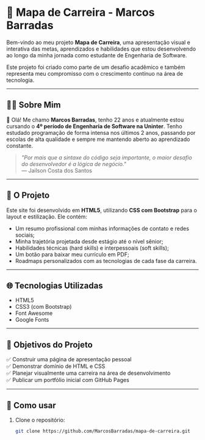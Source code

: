 # 🚀 Mapa de Carreira - Marcos Barradas

Bem-vindo ao meu projeto **Mapa de Carreira**, uma apresentação visual e interativa das metas, aprendizados e habilidades que estou desenvolvendo ao longo da minha jornada como estudante de Engenharia de Software.

Este projeto foi criado como parte de um desafio acadêmico e também representa meu compromisso com o crescimento contínuo na área de tecnologia.

---

## 🧑‍💻 Sobre Mim

👋 Olá! Me chamo **Marcos Barradas**, tenho 22 anos e atualmente estou cursando o **4º período de Engenharia de Software na Uninter**. Tenho estudado programação de forma intensa nos últimos 2 anos, passando por escolas de alta qualidade e sempre me mantendo aberto ao aprendizado constante.

> _"Por mais que a sintaxe do código seja importante, o maior desafio do desenvolvedor é a lógica de negócio."_  
> — Jailson Costa dos Santos

---

## 💼 O Projeto

Este site foi desenvolvido em **HTML5**, utilizando **CSS com Bootstrap** para o layout e estilização. Ele contém:

- Um resumo profissional com minhas informações de contato e redes sociais;
- Minha trajetória projetada desde estágio até o nível sênior;
- Habilidades técnicas (hard skills) e interpessoais (soft skills);
- Um botão para baixar meu currículo em PDF;
- Roadmaps personalizados com as tecnologias de cada fase da carreira.

---

## 🌐 Tecnologias Utilizadas

- HTML5
- CSS3 (com Bootstrap)
- Font Awesome
- Google Fonts

---

## 🎯 Objetivos do Projeto

✅ Construir uma página de apresentação pessoal  
✅ Demonstrar domínio de HTML e CSS  
✅ Planejar visualmente uma carreira na área de desenvolvimento  
✅ Publicar um portfólio inicial com GitHub Pages

---

## 📂 Como usar

1. Clone o repositório:
   ```bash
   git clone https://github.com/MarcosBarradas/mapa-de-carreira.git
